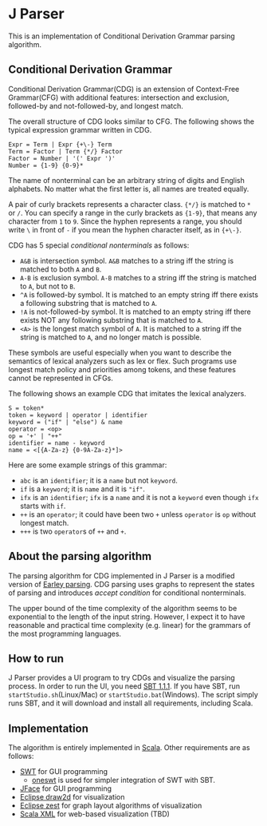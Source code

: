 # J Parser

This is an implementation of Conditional Derivation Grammar parsing algorithm.

## Conditional Derivation Grammar

Conditional Derivation Grammar(CDG) is an extension of Context-Free Grammar(CFG) with additional features: intersection and exclusion, followed-by and not-followed-by, and longest match.

The overall structure of CDG looks similar to CFG. The following shows the typical expression grammar written in CDG.
```
Expr = Term | Expr {+\-} Term
Term = Factor | Term {*/} Factor
Factor = Number | '(' Expr ')'
Number = {1-9} {0-9}*
```

The name of nonterminal can be an arbitrary string of digits and English alphabets. No matter what the first letter is, all names are treated equally.

A pair of curly brackets represents a character class. `{*/}` is matched to `*` or `/`. You can specify a range in the curly brackets as `{1-9}`, that means any character from `1` to `9`. Since the hyphen represents a range, you should write `\` in front of `-` if you mean the hyphen character itself, as in `{+\-}`.


CDG has 5 special _conditional nonterminals_ as follows:

* `A&B` is intersection symbol. `A&B` matches to a string iff the string is matched to both `A` and `B`.
* `A-B` is exclusion symbol. `A-B` matches to a string iff the string is matched to `A`, but not to `B`.
* `^A` is followed-by symbol. It is matched to an empty string iff there exists a following substring that is matched to `A`.
* `!A` is not-followed-by symbol. It is matched to an empty string iff there exists NOT any following substring that is matched to `A`.
* `<A>` is the longest match symbol of `A`. It is matched to a string iff the string is matched to `A`, and no longer match is possible.

These symbols are useful especially when you want to describe the semantics of lexical analyzers such as lex or flex. Such programs use longest match policy and priorities among tokens, and these features cannot be represented in CFGs.

The following shows an example CDG that imitates the lexical analyzers.

```
S = token*
token = keyword | operator | identifier
keyword = ("if" | "else") & name
operator = <op>
op = '+' | "++"
identifier = name - keyword
name = <[{A-Za-z} {0-9A-Za-z}*]>
```

Here are some example strings of this grammar:

* `abc` is an `identifier`; it is a `name` but not `keyword`.
* `if` is a `keyword`; it is `name` and it is `"if"`.
* `ifx` is an `identifier`; `ifx` is a `name` and it is not a `keyword` even though `ifx` starts with `if`.
* `++` is an `operator`; it could have been two `+` unless `operator` is `op` without longest match.
* `+++` is two `operator`s of `++` and `+`.


## About the parsing algorithm

The parsing algorithm for CDG implemented in J Parser is a modified version of [Earley parsing](https://en.wikipedia.org/wiki/Earley_parser). CDG parsing uses graphs to represent the states of parsing and introduces _accept condition_ for conditional nonterminals.

The upper bound of the time complexity of the algorithm seems to be exponential to the length of the input string. However, I expect it to have reasonable and practical time complexity (e.g. linear) for the grammars of the most programming languages.


## How to run

J Parser provides a UI program to try CDGs and visualize the parsing process.
In order to run the UI, you need [SBT 1.1.1](https://www.scala-sbt.org/).
If you have SBT, run `startStudio.sh`(Linux/Mac) or `startStudio.bat`(Windows).
The script simply runs SBT, and it will download and install all requirements, including Scala.

## Implementation

The algorithm is entirely implemented in [Scala](http://scala-lang.org/). Other requirements are as follows:

* [SWT](https://www.eclipse.org/swt/) for GUI programming
	* [oneswt](https://bintray.com/joonsoo/sbt-plugins/sbt-oneswt) is used for simpler integration of SWT with SBT.
* [JFace](https://wiki.eclipse.org/JFace) for GUI programming
* [Eclipse draw2d](https://www.eclipse.org/gef/draw2d/) for visualization
* [Eclipse zest](https://www.eclipse.org/gef/zest/) for graph layout algorithms of visualization
* [Scala XML](https://github.com/scala/scala-xml) for web-based visualization (TBD)

